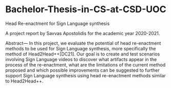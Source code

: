 # Bachelor-Thesis-in-CS-at-CSD-UOC


Head Re-enactment for Sign Language synthesis

A project report by Savvas Apostolidis for the academic year 2020-2021.


Abstract— In this project, we evaluate the potential of head re-enactment methods to be
used for Sign Language synthesis, more specifically the method of Head2Head++[DC21].
Our goal is to create and test scenarios involving Sign Language videos to discover what
artifacts appear in the process of the re-enactment, what are the limitations of the current
method proposed and which possible improvements can be suggested to further support
Sign Language synthesis using head re-enactment methods similar to Head2Head++.
